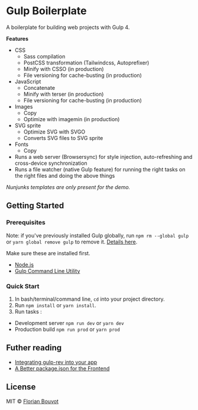 # Gulp Boilerplate

A boilerplate for building web projects with Gulp 4.

**Features**

* CSS
  * Sass compilation
  * PostCSS transformation (Tailwindcss, Autoprefixer)
  * Minify with CSSO (in production)
  * File versioning for cache-busting (in production)
* JavaScript
  * Concatenate
  * Minify with terser (in production)
  * File versioning for cache-busting (in production)
* Images
  * Copy
  * Optimize with imagemin (in production)
* SVG sprite
  * Optimize SVG with SVGO
  * Converts SVG files to SVG sprite
* Fonts
  * Copy
* Runs a web server (Browsersync) for style injection, auto-refreshing and cross-device synchronization
* Runs a file watcher (native Gulp feature) for running the right tasks on the right files and doing the above things

*Nunjunks templates are only present for the demo.*

## Getting Started

### Prerequisites

Note: if you've previously installed Gulp globally, run `npm rm --global gulp` or `yarn global remove gulp` to remove it. [Details here](https://medium.com/gulpjs/gulp-sips-command-line-interface-e53411d4467).

Make sure these are installed first.

* [Node.js](https://nodejs.org/)
* [Gulp Command Line Utility](http://gulpjs.com/)

### Quick Start

1. In bash/terminal/command line, `cd` into your project directory.
2. Run `npm install` or `yarn install`.
3. Run tasks :
  * Development server `npm run dev` or `yarn dev`
  * Production build `npm run prod` or `yarn prod`

## Futher reading

* [Integrating gulp-rev into your app](https://github.com/sindresorhus/gulp-rev/blob/master/integration.md)
* [A Better package.json for the Frontend](https://nystudio107.com/blog/a-better-package-json-for-the-frontend)

## License

MIT © [Florian Bouvot](https://github.com/florianbouvot)
